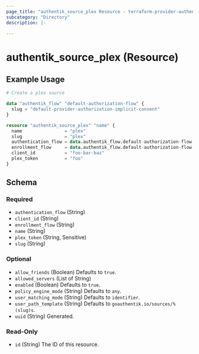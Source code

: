 ```yaml
---
page_title: "authentik_source_plex Resource - terraform-provider-authentik"
subcategory: "Directory"
description: |-
  
---
```


# authentik_source_plex (Resource)



## Example Usage

```terraform
# Create a plex source

data "authentik_flow" "default-authorization-flow" {
  slug = "default-provider-authorization-implicit-consent"
}

resource "authentik_source_plex" "name" {
  name                = "plex"
  slug                = "plex"
  authentication_flow = data.authentik_flow.default-authorization-flow.id
  enrollment_flow     = data.authentik_flow.default-authorization-flow.id
  client_id           = "foo-bar-baz"
  plex_token          = "foo"
}
```

<!-- schema generated by tfplugindocs -->
## Schema

### Required

- `authentication_flow` (String)
- `client_id` (String)
- `enrollment_flow` (String)
- `name` (String)
- `plex_token` (String, Sensitive)
- `slug` (String)

### Optional

- `allow_friends` (Boolean) Defaults to `true`.
- `allowed_servers` (List of String)
- `enabled` (Boolean) Defaults to `true`.
- `policy_engine_mode` (String) Defaults to `any`.
- `user_matching_mode` (String) Defaults to `identifier`.
- `user_path_template` (String) Defaults to `goauthentik.io/sources/%(slug)s`.
- `uuid` (String) Generated.

### Read-Only

- `id` (String) The ID of this resource.


